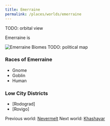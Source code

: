 ```yaml
---
title: Emerraine
permalink: /places/worlds/emerraine
---
```

TODO: orbital view

Emerraine is

![Emerraine Biomes](assets/img/emerraine-biomes.gif)
TODO: political map

### Races of Emerraine
- Gnome
- Goblin
- Human

### Low City Districts
- [Rodograd]
- [Rovigo]

Previous world: [Nevermelt](places/worlds/Nevermelt)
Next world: [Khashayar](places/worlds/Khashayar)